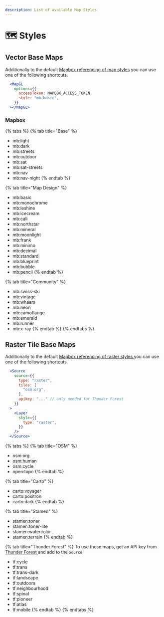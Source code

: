 ```yaml
---
description: List of available Map Styles
---
```


# 🗺 Styles

## Vector Base Maps

Additionally to the default [Mapbox referencing of map styles](https://docs.mapbox.com/mapbox-gl-js/style-spec/sources/#vector) you can use one of the following shortcuts.

```jsx
  <MapGL
    options={{
      accessToken: MAPBOX_ACCESS_TOKEN,
      style: "mb:basic",
    }}
  ></MapGL>
```

### Mapbox

{% tabs %}
{% tab title="Base" %}
* mb:light
* mb:dark
* mb:streets
* mb:outdoor
* mb:sat
* mb:sat-streets
* mb:nav
* mb:nav-night
{% endtab %}

{% tab title="Map Design" %}
* mb:basic
* mb:monochrome
* mb:leshine
* mb:icecream
* mb:cali
* mb:northstar
* mb:mineral
* mb:moonlight
* mb:frank
* mb:minimo
* mb:decimal
* mb:standard
* mb:blueprint
* mb:bubble
* mb:pencil
{% endtab %}

{% tab title="Community" %}
* mb:swiss-ski
* mb:vintage
* mb:whaam
* mb:neon
* mb:camoflauge
* mb:emerald
* mb:runner
* mb:x-ray
{% endtab %}
{% endtabs %}

## Raster Tile Base Maps

Additionally to the default [Mapbox referencing of raster styles ](https://docs.mapbox.com/mapbox-gl-js/style-spec/sources/#raster)you can use one of the following shortcuts.

```jsx
  <Source
    source={{
      type: "raster",
      tiles: [
        "osm:org",
      ],
      apikey: "..." // only needed for Thunder Forest
    }}
  >
    <Layer
      style={{
        type: "raster",
      }}
    />
  </Source>
```

{% tabs %}
{% tab title="OSM" %}
* osm:org
* osm:human
* osm:cycle
* open:topo
{% endtab %}

{% tab title="Carto" %}
* carto:voyager
* carto:positron
* carto:dark
{% endtab %}

{% tab title="Stamen" %}
* stamen:toner
* stamen:toner-lite
* stamen:watercolor
* stamen:terrain
{% endtab %}

{% tab title="Thunder Forest" %}
To use these maps, get an API key from [Thunder Forest ](https://manage.thunderforest.com/dashboard)and add to the `Source`

* tf:cycle
* tf:trans
* tf:trans-dark
* tf:landscape
* tf:outdoors
* tf:neighbourhood
* tf:spinal
* tf:pioneer
* tf:atlas
* tf:mobile
{% endtab %}
{% endtabs %}
